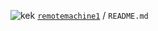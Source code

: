 ![kek](https://github.com/remotemachine1/remotemachine1/raw/master/octicon-smiley.png) [`remotemachine1`](http://www.google.fr/ "kekw") / `README.md`
